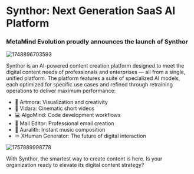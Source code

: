 # Synthor: Next Generation SaaS AI Platform
### MetaMind Evolution proudly announces the launch of Synthor

![1748896703593](https://github.com/user-attachments/assets/34656798-e49b-43d6-9794-864139d81001)

Synthor is an AI-powered content creation platform designed to meet the digital content needs of professionals and enterprises — all from a single, unified platform.
The platform features a suite of specialized AI models, each optimized for specific use cases and refined through retraining operations to deliver maximum performance:

- 🎨 Artmora: Visualization and creativity
- 🎥 Vidara: Cinematic short videos
- 💻 AlgoMind: Code development workflows
- 📧 Mail Editor: Professional email creation
- 🎸 Auralith: Instant music composition
- ♾️ XHuman Generator: The future of digital interaction

![1757889998778](https://github.com/user-attachments/assets/52a355cd-0a0d-4883-ab47-d579f8f41be3)

With Synthor, the smartest way to create content is here.
Is your organization ready to elevate its digital content strategy?

<a href="https://synthor.net" target="blank"><a/>

